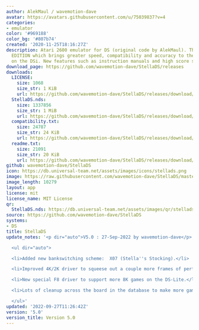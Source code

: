 ```yaml
---
author: AlekMaul / wavemotion-dave
avatar: https://avatars.githubusercontent.com/u/75039837?v=4
categories:
- emulator
color: '#969188'
color_bg: '#807b74'
created: '2020-11-25T18:16:27Z'
description: Atari 2600 emulator for DS (original code by AlekMaul). This is the PHOENIX
  EDITION which brings greater speed, compatibility and accuracy to the emulation
  on the DSi. New features such as instruction manuals and high score support included!
download_page: https://github.com/wavemotion-dave/StellaDS/releases
downloads:
  LICENSE:
    size: 1068
    size_str: 1 KiB
    url: https://github.com/wavemotion-dave/StellaDS/releases/download/5.0/LICENSE
  StellaDS.nds:
    size: 1337856
    size_str: 1 MiB
    url: https://github.com/wavemotion-dave/StellaDS/releases/download/5.0/StellaDS.nds
  compatibility.txt:
    size: 24787
    size_str: 24 KiB
    url: https://github.com/wavemotion-dave/StellaDS/releases/download/5.0/compatibility.txt
  readme.txt:
    size: 21091
    size_str: 20 KiB
    url: https://github.com/wavemotion-dave/StellaDS/releases/download/5.0/readme.txt
github: wavemotion-dave/StellaDS
icon: https://db.universal-team.net/assets/images/icons/stellads.png
image: https://raw.githubusercontent.com/wavemotion-dave/StellaDS/master/arm9/gfx/bgTop.png
image_length: 10279
layout: app
license: mit
license_name: MIT License
qr:
  StellaDS.nds: https://db.universal-team.net/assets/images/qr/stellads-nds.png
source: https://github.com/wavemotion-dave/StellaDS
systems:
- DS
title: StellaDS
update_notes: '<p dir="auto">V5.0 : 27-Sep-2022 by wavemotion-dave</p>

  <ul dir="auto">

  <li>Added new bankswitching scheme:  X07 (Stella''s Stocking).</li>

  <li>Improved 4K/2K driver to squeese out a couple more frames of performance.</li>

  <li>New special F8 driver to support more 8K games on the DS-Lite.</li>

  <li>Lots of cleanup across the board in the database to make more games playable.</li>

  </ul>'
updated: '2022-09-27T11:26:42Z'
version: '5.0'
version_title: Version 5.0
---
```

